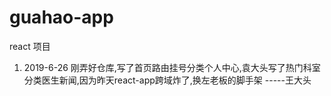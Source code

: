 # guahao-app
react 项目 



1. 2019-6-26 
刚弄好仓库,写了首页路由挂号分类个人中心,袁大头写了热门科室分类医生新闻,因为昨天react-app跨域炸了,换左老板的脚手架 -----王大头